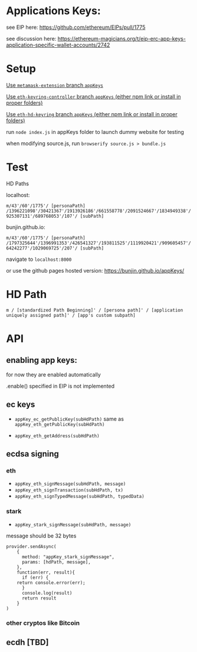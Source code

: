 # Applications Keys:

see EIP here:
https://github.com/ethereum/EIPs/pull/1775

see discussion here:
https://ethereum-magicians.org/t/eip-erc-app-keys-application-specific-wallet-accounts/2742


# Setup

[Use `metamask-extension` branch `appKeys`](https://github.com/MetaMask/metamask-extension/tree/appKeys)

[Use `eth-keyring-controller` branch `appKeys` (either npm link or install in proper folders)](https://github.com/MetaMask/KeyringController/tree/appKeys)


[Use `eth-hd-keyring` branch `appKeys` (either npm link or install in proper folders)](https://github.com/MetaMask/eth-hd-keyring/tree/appKeys)

run `node index.js` in appKeys folder to launch dummy website for testing

when modifying source.js, run `browserify source.js > bundle.js`

# Test

HD Paths

localhost:

`m/43'/60'/1775'/ [personaPath] /1396221098'/30421367'/1913926186'/661558778'/2091524667'/1834949338'/925307131'/689768053'/107'/ [subPath]`

bunjin.github.io:

`m/43'/60'/1775'/ [personaPath] /1797325644'/1396991353'/426541327'/193811525'/1119920421'/909605457'/64242277'/1029069725'/207'/ [subPath]`

navigate to `localhost:8000`

or use the github pages hosted version:
https://bunjin.github.io/appKeys/


# HD Path

`m / [standardized Path Beginning]' / [persona path]' / [application uniquely assigned path]' / [app's custom subpath]`

# API

## enabling app keys:

for now they are enabled automatically

.enable() specified in EIP is not implemented

## ec keys

* `appKey_ec_getPublicKey(subHdPath)`
same as `appKey_eth_getPublicKey(subHdPath)`

* `appKey_eth_getAddress(subHdPath)`

## ecdsa signing

### eth

* `appKey_eth_signMessage(subHdPath, message)`
* `appKey_eth_signTransaction(subHdPath, tx)`
* `appKey_eth_signTypedMessage(subHdPath, typedData)`


### stark

* `appKey_stark_signMessage(subHdPath, message)`

message should be 32 bytes

```
provider.sendAsync(
    {
      method: "appKey_stark_signMessage",
      params: [hdPath, message],
    },
    function(err, result){
      if (err) {
	return console.error(err);
      }
      console.log(result)
      return result
    }
)
```

### other cryptos like Bitcoin

## ecdh [TBD]


